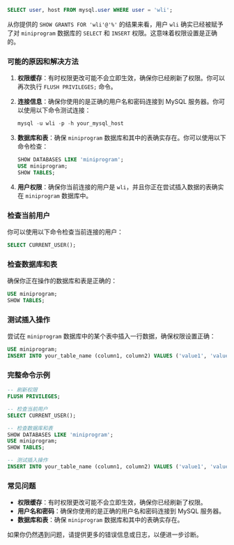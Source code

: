 ```sql
SELECT user, host FROM mysql.user WHERE user = 'wli';
```

从你提供的 `SHOW GRANTS FOR 'wli'@'%'` 的结果来看，用户 `wli` 确实已经被赋予了对 `miniprogram` 数据库的 `SELECT` 和 `INSERT` 权限。这意味着权限设置是正确的。

### 可能的原因和解决方法

1. **权限缓存**：有时权限更改可能不会立即生效，确保你已经刷新了权限。你可以再次执行 `FLUSH PRIVILEGES;` 命令。

2. **连接信息**：确保你使用的是正确的用户名和密码连接到 MySQL 服务器。你可以使用以下命令测试连接：

   ```sql
   mysql -u wli -p -h your_mysql_host
   ```

3. **数据库和表**：确保 `miniprogram` 数据库和其中的表确实存在。你可以使用以下命令检查：

   ```sql
   SHOW DATABASES LIKE 'miniprogram';
   USE miniprogram;
   SHOW TABLES;
   ```

4. **用户权限**：确保你当前连接的用户是 `wli`，并且你正在尝试插入数据的表确实在 `miniprogram` 数据库中。

### 检查当前用户
你可以使用以下命令检查当前连接的用户：

```sql
SELECT CURRENT_USER();
```

### 检查数据库和表
确保你正在操作的数据库和表是正确的：

```sql
USE miniprogram;
SHOW TABLES;
```

### 测试插入操作
尝试在 `miniprogram` 数据库中的某个表中插入一行数据，确保权限设置正确：

```sql
USE miniprogram;
INSERT INTO your_table_name (column1, column2) VALUES ('value1', 'value2');
```

### 完整命令示例

```sql
-- 刷新权限
FLUSH PRIVILEGES;

-- 检查当前用户
SELECT CURRENT_USER();

-- 检查数据库和表
SHOW DATABASES LIKE 'miniprogram';
USE miniprogram;
SHOW TABLES;

-- 测试插入操作
INSERT INTO your_table_name (column1, column2) VALUES ('value1', 'value2');
```

### 常见问题
- **权限缓存**：有时权限更改可能不会立即生效，确保你已经刷新了权限。
- **用户名和密码**：确保你使用的是正确的用户名和密码连接到 MySQL 服务器。
- **数据库和表**：确保 `miniprogram` 数据库和其中的表确实存在。

如果你仍然遇到问题，请提供更多的错误信息或日志，以便进一步诊断。
